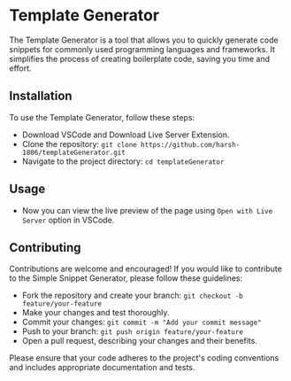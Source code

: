 
# Template Generator

The Template Generator is a tool that allows you to quickly generate code snippets for commonly used programming languages and frameworks. It simplifies the process of creating boilerplate code, saving you time and effort.

## Installation

To use the Template Generator, follow these steps:

- Download VSCode and Download Live Server Extension.
- Clone the repository: ```git clone https://github.com/harsh-1806/templateGenerator.git```
- Navigate to the project directory: ```cd templateGenerator```


## Usage

- Now you can view the live preview of the page using ```Open with Live Server``` option in VSCode.


## Contributing
Contributions are welcome and encouraged! If you would like to contribute to the Simple Snippet Generator, please follow these guidelines:

- Fork the repository and create your branch: ```git checkout -b feature/your-feature```
- Make your changes and test thoroughly.
- Commit your changes: ```git commit -m "Add your commit message"```
- Push to your branch: ```git push origin feature/your-feature```
- Open a pull request, describing your changes and their benefits.

Please ensure that your code adheres to the project's coding conventions and includes appropriate documentation and tests.
